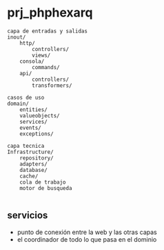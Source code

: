 # prj_phphexarq

```
capa de entradas y salidas
inout/
    http/
        controllers/
        views/
    consola/
        commands/
    api/
        controllers/
        transformers/
    
casos de uso
domain/
    entities/
    valueobjects/
    services/
    events/
    exceptions/
    
capa tecnica
Infrastructure/
    repository/
    adapters/
    database/
    cache/
    cola de trabajo
    motor de busqueda
    
```

## servicios
- punto de conexión entre la web y las otras capas
- el coordinador de todo lo que pasa en el dominio
